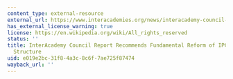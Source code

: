```yaml
---
content_type: external-resource
external_url: https://www.interacademies.org/news/interacademy-council-report-recommends-fundamental-reform-ipcc-management-structure
has_external_license_warning: true
license: https://en.wikipedia.org/wiki/All_rights_reserved
status: ''
title: InterAcademy Council Report Recommends Fundamental Reform of IPCC Management
  Structure
uid: e019e2bc-31f8-4a3c-8c6f-7ae725f87474
wayback_url: ''
---
```

